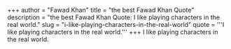 +++
author = "Fawad Khan"
title = "the best Fawad Khan Quote"
description = "the best Fawad Khan Quote: I like playing characters in the real world."
slug = "i-like-playing-characters-in-the-real-world"
quote = '''I like playing characters in the real world.'''
+++
I like playing characters in the real world.
